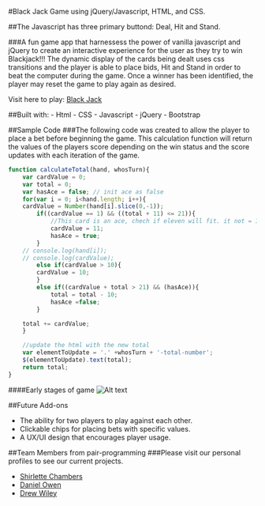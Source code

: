 #Black Jack Game using jQuery/Javascript, HTML, and CSS.

##The Javascript has three primary buttond: Deal, Hit and Stand.

<!-- ![Alt text](img/revelry4.png "Revelry Logo") -->


###A fun game app that harnessess the power of vanilla javascript and jQuery to create an interactive experience for the user as they try to win Blackjack!!! The dynamic display of the cards being dealt uses css transitions and the player is able to place bids, Hit and Stand in order to beat the computer during the game. Once a winner has been identified, the player may reset the game to play again as desired.

Visit here to play: [Black Jack](http://shirletterly.com/blackjack/)

##Built with:
	- Html
	- CSS
	- Javascript
	- jQuery 
	- Bootstrap

##Sample Code
###The following code was created to allow the player to place a bet before beginning the game. This calculation function will return the values of the players score depending on the win status and the score updates with each iteration of the game.
```javascript
function calculateTotal(hand, whosTurn){
	var cardValue = 0;
	var total = 0;
	var hasAce = false; // init ace as false
	for(var i = 0; i<hand.length; i++){
	cardValue = Number(hand[i].slice(0,-1));
		if((cardValue == 1) && ((total + 11) <= 21)){
			//This card is an ace, chech if eleven will fit. it not = 1
			cardValue = 11;
			hasAce = true;
		}
	// console.log(hand[i]);
	// console.log(cardValue);
		else if(cardValue > 10){
		cardValue = 10;
		}
		else if((cardValue + total > 21) && (hasAce)){
			total = total - 10;
			hasAce =false;
		}

	total += cardValue;
	}

	//update the html with the new total
	var elementToUpdate = '.' +whosTurn + '-total-number';
	$(elementToUpdate).text(total);
	return total;
}
```


####Early stages of game
![Alt text](imgages/screenshot.png "Early stages of game")

##Future Add-ons
- The ability for two players to play against each other.
- Clickable chips for placing bets with specific values.
- A UX/UI design that encourages player usage.


##Team Members from pair-programming
###Please visit our personal profiles to see our current projects.
- [Shirlette Chambers](https://github.com/Shirlazybrat)
- [Daniel Owen](https://github.com/daniel-owen)
- [Drew Wiley](https://github.com/drewwiley)
